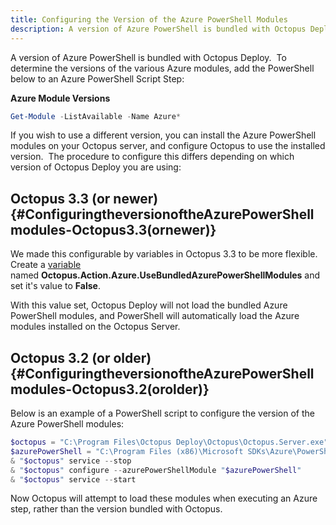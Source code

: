 ```yaml
---
title: Configuring the Version of the Azure PowerShell Modules
description: A version of Azure PowerShell is bundled with Octopus Deploy and it's possible to configure which version you wish to use in your deployments.
---
```


A version of Azure PowerShell is bundled with Octopus Deploy.  To determine the versions of the various Azure modules, add the PowerShell below to an Azure PowerShell Script Step:

**Azure Module Versions**

```powershell
Get-Module -ListAvailable -Name Azure*
```

If you wish to use a different version, you can install the Azure PowerShell modules on your Octopus server, and configure Octopus to use the installed version.  The procedure to configure this differs depending on which version of Octopus Deploy you are using:

## Octopus 3.3 (or newer) {#ConfiguringtheversionoftheAzurePowerShellmodules-Octopus3.3(ornewer)}

We made this configurable by variables in Octopus 3.3 to be more flexible. Create a [variable](/docs/deployment-process/variables/index.md) named **Octopus.Action.Azure.UseBundledAzurePowerShellModules** and set it's value to **False**.

With this value set, Octopus Deploy will not load the bundled Azure PowerShell modules, and PowerShell will automatically load the Azure modules installed on the Octopus Server.

## Octopus 3.2 (or older) {#ConfiguringtheversionoftheAzurePowerShellmodules-Octopus3.2(orolder)}

Below is an example of a PowerShell script to configure the version of the Azure PowerShell modules:

```powershell
$octopus = "C:\Program Files\Octopus Deploy\Octopus\Octopus.Server.exe"
$azurePowerShell = "C:\Program Files (x86)\Microsoft SDKs\Azure\PowerShell\ServiceManagement\Azure\Azure.psd1"
& "$octopus" service --stop
& "$octopus" configure --azurePowerShellModule "$azurePowerShell"
& "$octopus" service --start

```

Now Octopus will attempt to load these modules when executing an Azure step, rather than the version bundled with Octopus.
